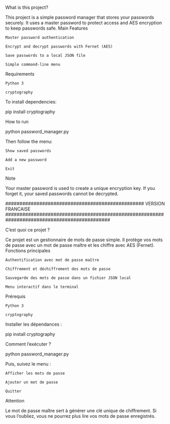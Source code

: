  What is this project?

This project is a simple password manager that stores your passwords securely.
It uses a master password to protect access and AES encryption to keep passwords safe.
 Main Features

    Master password authentication

    Encrypt and decrypt passwords with Fernet (AES)

    Save passwords to a local JSON file

    Simple command-line menu

 Requirements

    Python 3

    cryptography


To install dependencies:

pip install cryptography

 How to run

python password_manager.py


Then follow the menu:

    Show saved passwords

    Add a new password

    Exit

 Note

Your master password is used to create a unique encryption key.
If you forget it, your saved passwords cannot be decrypted.



#################################################  VERSION FRANCAISE  #############################################################################################

 C’est quoi ce projet ?

Ce projet est un gestionnaire de mots de passe simple.
Il protège vos mots de passe avec un mot de passe maître et les chiffre avec AES (Fernet).
 Fonctions principales

    Authentification avec mot de passe maître

    Chiffrement et déchiffrement des mots de passe

    Sauvegarde des mots de passe dans un fichier JSON local

    Menu interactif dans le terminal

 Prérequis

    Python 3

    cryptography


Installer les dépendances :

pip install cryptography

 Comment l’exécuter ?

python password_manager.py

Puis, suivez le menu :

    Afficher les mots de passe

    Ajouter un mot de passe

    Quitter

 Attention

Le mot de passe maître sert à générer une clé unique de chiffrement.
Si vous l’oubliez, vous ne pourrez plus lire vos mots de passe enregistrés.




